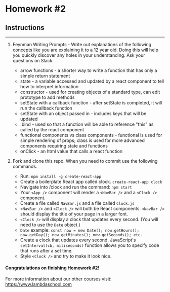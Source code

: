 # Homework #2

## Instructions
---
1. Feynman Writing Prompts - Write out explanations of the following concepts like you are explaining it to a 12 year old.  Doing this will help you quickly discover any holes in your understanding.  Ask your questions on Slack.
		
	* arrow functions - a shorter way to write a function that has only a simple return statement
	* state - a variable accessed and updated by a react component to tell how to interpret information
	* constructor - used for creating objects of a standard type, can edit prototype to add methods
	* setState with a callback function - after setState is completed, it will run the callback function
	* setState with an object passed in - includes keys that will be updated
	* .bind - used so that a function will be able to reference "this" as called by the react component
	* functional components vs class components - functional is used for simple rendering of props; class is used for more advanced components requiring state and functions
  	* onClick - an html value that calls a react function


2. Fork and clone this repo.  When you need to commit use the following commands.
		
	* Run: `npm install -g create-react-app`
	* Create a boilerplate React app called clock. `create-react-app clock`
	* Navigate into /clock and run the command: `npm start`
	* Your `<App />` component will render a `<NavBar />` and a `<Clock />` component.
	* Create a file called `NavBar.js` and a file called `Clock.js`
	* `<NavBar />` and `<Clock />` will both be React components.  `<NavBar />` should display the title of your page in a larger font.
	* `<Clock />` will display a clock that updates every second.  (You will need to use the `Date` object.)
  	* `Date` example: `const now = new Date(); now.getHours(); now.getDay(); now.getMinutes(); now.getSeconds(); etc.`
	* Create a clock that updates every second. JavaScript's `setInterval(cb, miliseconds)` function allows you to specify code that runs after a set time.
	* Style `<Clock />` and try to make it look nice.



#### Congratulations on finishing Homework #2!

For more information about our other courses visit: https://www.lambdaschool.com
